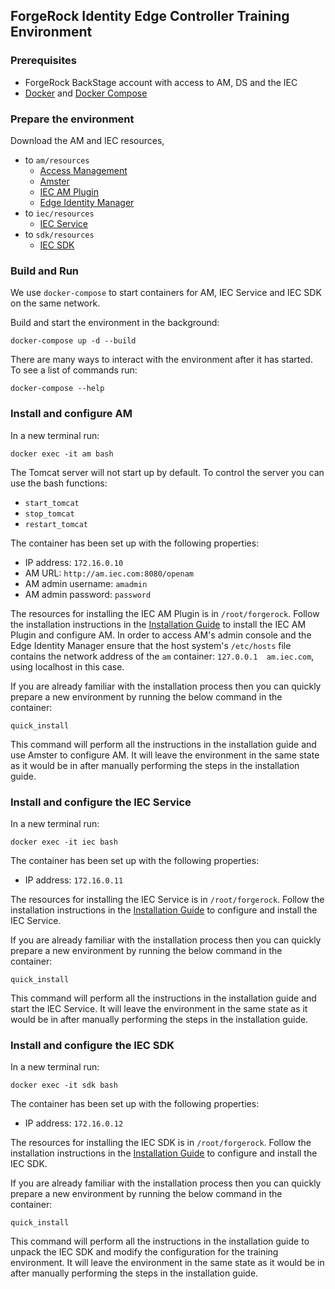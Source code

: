 ## ForgeRock Identity Edge Controller Training Environment

### Prerequisites

* ForgeRock BackStage account with access to AM, DS and the IEC
* [Docker](https://docs.docker.com/install/) and [Docker Compose](https://docs.docker.com/compose/install/)

### Prepare the environment

Download the AM and IEC resources,

* to `am/resources`
  * [Access Management](https://backstage.forgerock.com/downloads/get/familyId:am/productId:am/minorVersion:6.5/version:6.5.0/releaseType:full/distribution:war)
  * [Amster](https://backstage.forgerock.com/downloads/get/familyId:am/productId:amster/minorVersion:6.5/version:6.5.0/releaseType:full/distribution:zip)
  * [IEC AM Plugin](https://backstage.forgerock.com/downloads/get/familyId:edge/productId:iec/subProductId:am-plugin/minorVersion:6.5/version:6.5.0/distribution:tar)
  * [Edge Identity Manager](https://backstage.forgerock.com/downloads/get/familyId:edge/productId:iec/subProductId:manager/minorVersion:6.5/version:6.5.0/distribution:war)
* to `iec/resources`
  * [IEC Service](https://backstage.forgerock.com/downloads/get/familyId:edge/productId:iec/subProductId:service/minorVersion:6.5/version:6.5.0/architecture:x86-64/os:linux/distribution:tar)
* to `sdk/resources`
  * [IEC SDK](https://backstage.forgerock.com/downloads/get/familyId:edge/productId:iec/subProductId:sdk/minorVersion:6.5/version:6.5.0/architecture:x86-64/distribution:tar)

### Build and Run

We use `docker-compose` to start containers for AM, IEC Service and IEC SDK on the same network.

Build and start the environment in the background:

    docker-compose up -d --build

There are many ways to interact with the environment after it has started. To see a list of commands run:

    docker-compose --help

### Install and configure AM

In a new terminal run:

    docker exec -it am bash

The Tomcat server will not start up by default. To control the server you can use the bash functions:

* `start_tomcat`
* `stop_tomcat`
* `restart_tomcat`

The container has been set up with the following properties:

* IP address: `172.16.0.10`
* AM URL: `http://am.iec.com:8080/openam`
* AM admin username: `amadmin`
* AM admin password: `password`

The resources for installing the IEC AM Plugin is in `/root/forgerock`. Follow the installation instructions
in the [Installation Guide](../docs/iec-installation-guide.md) to install the IEC AM Plugin and configure AM.
In order to access AM's admin console and the Edge Identity Manager ensure that the host system's `/etc/hosts` file
contains the network address of the `am` container: `127.0.0.1	am.iec.com`, using localhost in this case.

If you are already familiar with the installation process then you can quickly prepare a new environment by running
the below command in the container:

    quick_install

This command will perform all the instructions in the installation guide and use Amster to configure AM. It will leave
the environment in the same state as it would be in after manually performing the steps in the installation guide.

### Install and configure the IEC Service

In a new terminal run:

    docker exec -it iec bash

The container has been set up with the following properties:

* IP address: `172.16.0.11`

The resources for installing the IEC Service is in `/root/forgerock`. Follow the installation instructions
in the [Installation Guide](../docs/iec-installation-guide.md) to configure and install the IEC Service.

If you are already familiar with the installation process then you can quickly prepare a new environment by running
the below command in the container:

    quick_install

This command will perform all the instructions in the installation guide and start the IEC Service. It will leave
the environment in the same state as it would be in after manually performing the steps in the installation guide.

### Install and configure the IEC SDK

In a new terminal run:

    docker exec -it sdk bash

The container has been set up with the following properties:

* IP address: `172.16.0.12`

The resources for installing the IEC SDK is in `/root/forgerock`. Follow the installation instructions
in the [Installation Guide](../docs/iec-installation-guide.md) to configure and install the IEC SDK.

If you are already familiar with the installation process then you can quickly prepare a new environment by running
the below command in the container:

    quick_install

This command will perform all the instructions in the installation guide to unpack the IEC SDK and modify the
configuration for the training environment. It will leave the environment in the same state as it would be in after
manually performing the steps in the installation guide.
